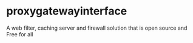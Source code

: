 # proxygatewayinterface
A web filter, caching server and firewall solution that is open source and Free for all
